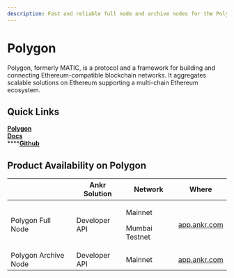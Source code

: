 ```yaml
---
description: Fast and reliable full node and archive nodes for the Polygon network
---
```


# Polygon

Polygon, formerly MATIC, is a protocol and a framework for building and connecting Ethereum-compatible blockchain networks. It aggregates scalable solutions on Ethereum supporting a multi-chain Ethereum ecosystem.

## **Quick Links**

****[**Polygon**](https://polygon.technology)****\
****[**Docs**](https://docs.matic.network/docs/develop/getting-started/)****\
****[**Github**](https://github.com/maticnetwork/)

## **Product Availability on Polygon**

|                      | Ankr Solution  | Network                             | Where                                |
| -------------------- | -------------- | ----------------------------------- | ------------------------------------ |
| Polygon Full Node    | Developer API  | <p>Mainnet</p><p>Mumbai Testnet</p> | [app.ankr.com](https://app.ankr.com) |
| Polygon Archive Node | Developer API  | Mainnet                             | [app.ankr.com](https://app.ankr.com) |

## &#x20;<a href="network-types-available-on-ankr" id="network-types-available-on-ankr"></a>
